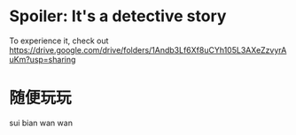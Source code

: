 # Spoiler: It's a detective story
To experience it, check out https://drive.google.com/drive/folders/1Andb3Lf6Xf8uCYh105L3AXeZzvyrAuKm?usp=sharing

# 随便玩玩
sui bian wan wan
